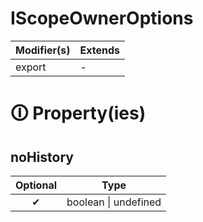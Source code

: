 # IScopeOwnerOptions

| Modifier(s)                            | Extends                                    |
|----------------------------------------|--------------------------------------------|
| export | - |

# &#128712; Property(ies)

## noHistory

| Optional                           | Type                         |
|:----------------------------------:|------------------------------|
| ✔ | boolean &#124; undefined |